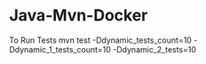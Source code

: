 # Java-Mvn-Docker

To Run Tests
mvn test  -Ddynamic_tests_count=10 -Ddynamic_1_tests_count=10 -Ddynamic_2_tests=10
